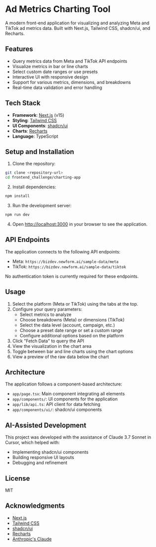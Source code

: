 # Ad Metrics Charting Tool

A modern front-end application for visualizing and analyzing Meta and TikTok ad metrics data. Built with Next.js, Tailwind CSS, shadcn/ui, and Recharts.

## Features

- Query metrics data from Meta and TikTok API endpoints
- Visualize metrics in bar or line charts
- Select custom date ranges or use presets
- Interactive UI with responsive design
- Support for various metrics, dimensions, and breakdowns
- Real-time data validation and error handling

## Tech Stack

- **Framework**: [Next.js](https://nextjs.org/) (v15)
- **Styling**: [Tailwind CSS](https://tailwindcss.com/)
- **UI Components**: [shadcn/ui](https://ui.shadcn.com/)
- **Charts**: [Recharts](https://recharts.org/)
- **Language**: TypeScript

## Setup and Installation

1. Clone the repository:
```bash
git clone <repository-url>
cd frontend_challenge/charting-app
```

2. Install dependencies:
```bash
npm install
```

3. Run the development server:
```bash
npm run dev
```

4. Open [http://localhost:3000](http://localhost:3000) in your browser to see the application.

## API Endpoints

The application connects to the following API endpoints:

- Meta: `https://bizdev.newform.ai/sample-data/meta`
- TikTok: `https://bizdev.newform.ai/sample-data/tiktok`

No authentication token is currently required for these endpoints.

## Usage

1. Select the platform (Meta or TikTok) using the tabs at the top.
2. Configure your query parameters:
   - Select metrics to analyze
   - Choose breakdowns (Meta) or dimensions (TikTok)
   - Select the data level (account, campaign, etc.)
   - Choose a preset date range or set a custom range
   - Configure additional options based on the platform
3. Click "Fetch Data" to query the API
4. View the visualization in the chart area
5. Toggle between bar and line charts using the chart options
6. View a preview of the raw data below the chart

## Architecture

The application follows a component-based architecture:

- `app/page.tsx`: Main component integrating all elements
- `app/components/`: UI components for the application
- `app/lib/api.ts`: API client for data fetching
- `app/components/ui/`: shadcn/ui components

## AI-Assisted Development

This project was developed with the assistance of Claude 3.7 Sonnet in Cursor, which helped with:

- Implementing shadcn/ui components
- Building responsive UI layouts
- Debugging and refinement

## License

MIT

## Acknowledgments

- [Next.js](https://nextjs.org/)
- [Tailwind CSS](https://tailwindcss.com/)
- [shadcn/ui](https://ui.shadcn.com/)
- [Recharts](https://recharts.org/)
- [Anthropic's Claude](https://www.anthropic.com/)
